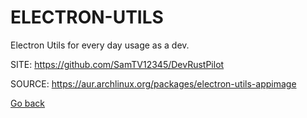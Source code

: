 # ELECTRON-UTILS

 Electron Utils for every day usage as a dev.

 SITE: https://github.com/SamTV12345/DevRustPilot

 SOURCE: https://aur.archlinux.org/packages/electron-utils-appimage

 [Go back](https://portable-linux-apps.github.io/apps.html)
